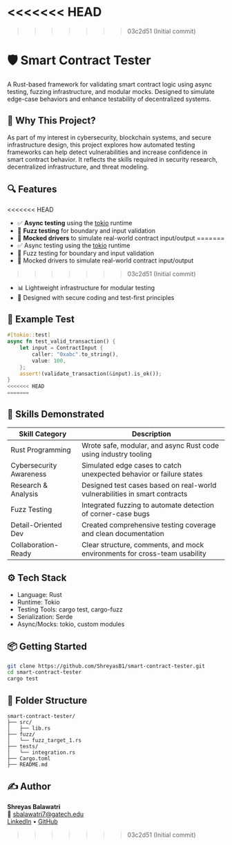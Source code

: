<<<<<<< HEAD
=======

>>>>>>> 03c2d51 (Initial commit)
# 🛡️ Smart Contract Tester

A Rust-based framework for validating smart contract logic using async testing, fuzzing infrastructure, and modular mocks. Designed to simulate edge-case behaviors and enhance testability of decentralized systems.

## 🚀 Why This Project?

As part of my interest in cybersecurity, blockchain systems, and secure infrastructure design, this project explores how automated testing frameworks can help detect vulnerabilities and increase confidence in smart contract behavior. It reflects the skills required in security research, decentralized infrastructure, and threat modeling.

## 🔍 Features

<<<<<<< HEAD
- ✅ **Async testing** using the [tokio](https://tokio.rs/) runtime
- 🔁 **Fuzz testing** for boundary and input validation
- 🔧 **Mocked drivers** to simulate real-world contract input/output
=======
- ✅ Async testing using the [tokio](https://tokio.rs/) runtime
- 🔁 Fuzz testing for boundary and input validation
- 🔧 Mocked drivers to simulate real-world contract input/output
>>>>>>> 03c2d51 (Initial commit)
- 📊 Lightweight infrastructure for modular testing
- 📁 Designed with secure coding and test-first principles

## 🧪 Example Test

```rust
#[tokio::test]
async fn test_valid_transaction() {
    let input = ContractInput {
        caller: "0xabc".to_string(),
        value: 100,
    };
    assert!(validate_transaction(&input).is_ok());
}
<<<<<<< HEAD
=======
```

## 🧠 Skills Demonstrated

| Skill Category          | Description |
|------------------------|-------------|
| Rust Programming       | Wrote safe, modular, and async Rust code using industry tooling |
| Cybersecurity Awareness| Simulated edge cases to catch unexpected behavior or failure states |
| Research & Analysis    | Designed test cases based on real-world vulnerabilities in smart contracts |
| Fuzz Testing           | Integrated fuzzing to automate detection of corner-case bugs |
| Detail-Oriented Dev    | Created comprehensive testing coverage and clean documentation |
| Collaboration-Ready    | Clear structure, comments, and mock environments for cross-team usability |

## ⚙️ Tech Stack

- Language: Rust
- Runtime: Tokio
- Testing Tools: cargo test, cargo-fuzz
- Serialization: Serde
- Async/Mocks: tokio, custom modules

## 📦 Getting Started

```bash
git clone https://github.com/ShreyasB1/smart-contract-tester.git
cd smart-contract-tester
cargo test
```

## 📁 Folder Structure

```
smart-contract-tester/
├── src/
│   ├── lib.rs
├── fuzz/
│   └── fuzz_target_1.rs
├── tests/
│   └── integration.rs
├── Cargo.toml
├── README.md
```

## ✍️ Author

**Shreyas Balawatri**  
📧 sbalawatri7@gatech.edu  
[LinkedIn](https://www.linkedin.com/in/shreyas-balawatri-579615200) • [GitHub](https://github.com/ShreyasB1)
>>>>>>> 03c2d51 (Initial commit)

